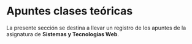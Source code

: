 # Apuntes clases teóricas

La presente sección se destina a llevar un registro de los apuntes de la asignatura de 
__Sistemas y Tecnologías Web__.